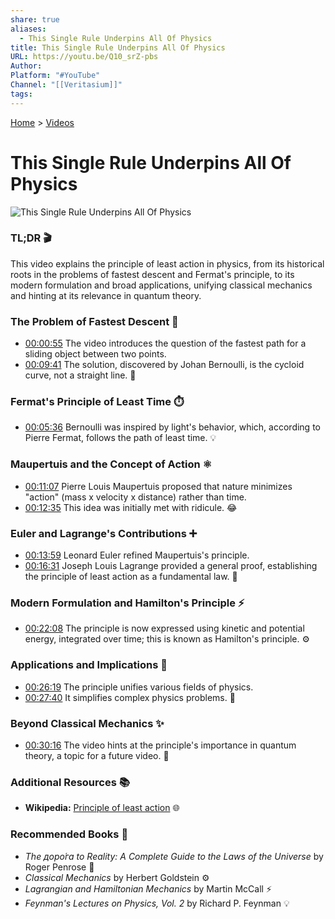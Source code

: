 ```yaml
---
share: true
aliases:
  - This Single Rule Underpins All Of Physics
title: This Single Rule Underpins All Of Physics
URL: https://youtu.be/Q10_srZ-pbs
Author: 
Platform: "#YouTube"
Channel: "[[Veritasium]]"
tags: 
---
```

[Home](../index.md) > [Videos](./index.md)  
# This Single Rule Underpins All Of Physics  
![This Single Rule Underpins All Of Physics](https://youtu.be/Q10_srZ-pbs)  
### TL;DR 🎬  
This video explains the principle of least action in physics, from its historical roots in the problems of fastest descent and Fermat's principle, to its modern formulation and broad applications, unifying classical mechanics and hinting at its relevance in quantum theory.  
  
### The Problem of Fastest Descent 🎢  
* [00:00:55](https://youtu.be/Q10_srZ-pbs) The video introduces the question of the fastest path for a sliding object between two points.  
* [00:09:41](https://youtu.be/Q10_srZ-pbs) The solution, discovered by Johan Bernoulli, is the cycloid curve, not a straight line. 🤯  
  
### Fermat's Principle of Least Time ⏱️  
* [00:05:36](https://youtu.be/Q10_srZ-pbs) Bernoulli was inspired by light's behavior, which, according to Pierre Fermat, follows the path of least time. 💡  
  
### Maupertuis and the Concept of Action ⚛️  
* [00:11:07](https://youtu.be/Q10_srZ-pbs) Pierre Louis Maupertuis proposed that nature minimizes "action" (mass x velocity x distance) rather than time.  
* [00:12:35](https://youtu.be/Q10_srZ-pbs) This idea was initially met with ridicule. 😂  
  
### Euler and Lagrange's Contributions ➕  
* [00:13:59](https://youtu.be/Q10_srZ-pbs) Leonard Euler refined Maupertuis's principle.  
* [00:16:31](https://youtu.be/Q10_srZ-pbs) Joseph Louis Lagrange provided a general proof, establishing the principle of least action as a fundamental law. 💯  
  
### Modern Formulation and Hamilton's Principle ⚡  
* [00:22:08](https://youtu.be/Q10_srZ-pbs) The principle is now expressed using kinetic and potential energy, integrated over time; this is known as Hamilton's principle. ⚙️  
  
### Applications and Implications 🔭  
* [00:26:19](https://youtu.be/Q10_srZ-pbs) The principle unifies various fields of physics.  
* [00:27:40](https://youtu.be/Q10_srZ-pbs) It simplifies complex physics problems. 💪  
  
### Beyond Classical Mechanics ✨  
* [00:30:16](https://youtu.be/Q10_srZ-pbs) The video hints at the principle's importance in quantum theory, a topic for a future video. 🔮  
  
### Additional Resources 📚  
* **Wikipedia:** [Principle of least action](https://en.wikipedia.org/wiki/Principle_of_least_action) 🌐  
  
### Recommended Books 📖  
* *The доро́га to Reality: A Complete Guide to the Laws of the Universe* by Roger Penrose 🌌  
* *Classical Mechanics* by Herbert Goldstein ⚙️  
* *Lagrangian and Hamiltonian Mechanics* by Martin McCall ⚡  
* *Feynman's Lectures on Physics, Vol. 2* by Richard P. Feynman 💡  
